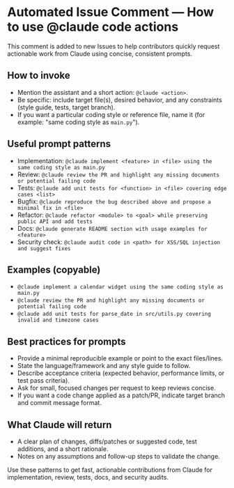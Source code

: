 # Automated Issue Comment — How to use @claude code actions

This comment is added to new Issues to help contributors quickly request actionable work from Claude using concise, consistent prompts.

## How to invoke
- Mention the assistant and a short action: `@claude <action>`.
- Be specific: include target file(s), desired behavior, and any constraints (style guide, tests, target branch).
- If you want a particular coding style or reference file, name it (for example: "same coding style as `main.py`").

## Useful prompt patterns
- Implementation: `@claude implement <feature> in <file> using the same coding style as main.py`
- Review: `@claude review the PR and highlight any missing documents or potential failing code`
- Tests: `@claude add unit tests for <function> in <file> covering edge cases <list>`
- Bugfix: `@claude reproduce the bug described above and propose a minimal fix in <file>`
- Refactor: `@claude refactor <module> to <goal> while preserving public API and add tests`
- Docs: `@claude generate README section with usage examples for <feature>`
- Security check: `@claude audit code in <path> for XSS/SQL injection and suggest fixes`

## Examples (copyable)
- `@claude implement a calendar widget using the same coding style as main.py`
- `@claude review the PR and highlight any missing documents or potential failing code`
- `@claude add unit tests for parse_date in src/utils.py covering invalid and timezone cases`

## Best practices for prompts
- Provide a minimal reproducible example or point to the exact files/lines.
- State the language/framework and any style guide to follow.
- Describe acceptance criteria (expected behavior, performance limits, or test pass criteria).
- Ask for small, focused changes per request to keep reviews concise.
- If you want a code change applied as a patch/PR, indicate target branch and commit message format.

## What Claude will return
- A clear plan of changes, diffs/patches or suggested code, test additions, and a short rationale.
- Notes on any assumptions and follow-up steps to validate the change.

Use these patterns to get fast, actionable contributions from Claude for implementation, review, tests, docs, and security audits.
